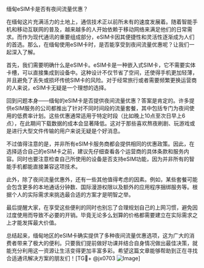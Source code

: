 缅甸eSIM卡是否有夜间流量优惠？

在缅甸这片充满活力的土地上，通信技术正以前所未有的速度发展着。随着智能手机和移动互联网的普及，越来越多的人开始依赖于移动网络来满足他们的日常需求。而作为现代通讯的重要组成部分，eSIM卡因其便捷性和灵活性逐渐成为人们的首选。那么，在缅甸使用eSIM卡时，是否能享受到夜间流量优惠呢？让我们一起深入了解。

首先，我们需要明确什么是eSIM卡。eSIM卡是一种嵌入式SIM卡，它不需要实体卡槽，可以直接集成到设备中。这种设计不仅节省了空间，还使得手机更加轻薄，并且避免了丢失或损坏传统SIM卡的风险。对于经常旅行或者需要频繁更换运营商的人来说，eSIM卡无疑是一个理想的选择。

回到问题本身——缅甸的eSIM卡是否提供夜间流量优惠？答案是肯定的。许多提供eSIM服务的公司都推出了针对不同时间段的流量套餐，其中包括专门为夜间使用的低费率计划。这些优惠通常适用于特定时段（比如晚上10点至次日早上6点），在此期间下载数据的成本会显著降低。这对于那些喜欢熬夜刷剧、玩游戏或是进行大型文件传输的用户来说无疑是个好消息。

不过值得注意的是，并非所有eSIM卡服务商都会提供相同的优惠政策。因此，在选择适合自己的eSIM卡之前，建议先仔细查看各个运营商的具体条款和服务内容。同时也要注意检查自己所使用的设备是否支持eSIM功能，因为并非所有的智能手机都能直接兼容这项技术。

此外，除了夜间流量优惠外，还有一些其他值得考虑的因素。例如，某些套餐可能会包含更多的本地通话分钟数、国际漫游权限以及额外的应用程序捆绑服务等。根据个人的实际需求来挑选最合适的方案才是明智之举。

最后提醒大家，在享受这些便利的同时也别忘了合理规划自己的上网习惯，避免因过度使用而导致不必要的开销。毕竟无论多么划算的价格都需要建立在实际需求之上才能发挥最大价值。

总结起来，缅甸地区的eSIM卡确实提供了多种夜间流量优惠选项，这为广大的消费者带来了极大的便利。只要我们提前做好功课并结合自身情况做出最佳决策，就能充分利用这一资源让生活变得更加丰富多彩。希望这篇文章能够帮助到正在寻找合适通讯解决方案的朋友们！[TG💪+ @jx0703 ![Image](https://github.com/user-attachments/assets/dbca1d08-cadb-493c-b0ec-ad6f7a83f270)]